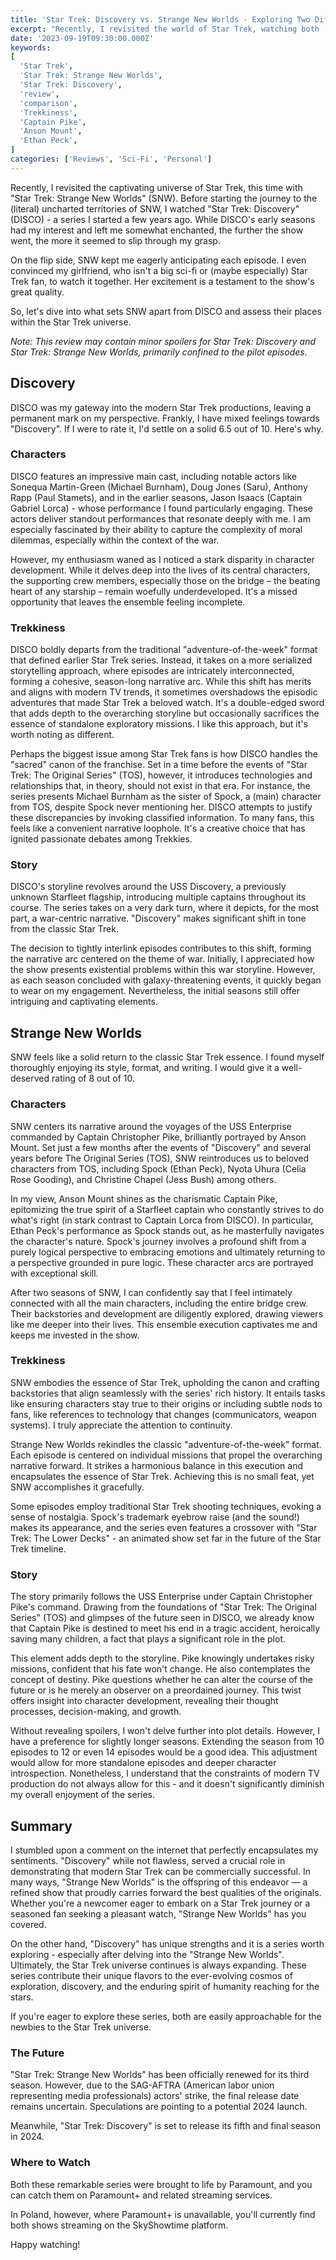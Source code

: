 ```yaml
---
title: 'Star Trek: Discovery vs. Strange New Worlds - Exploring Two Different Cosmic Journeys'
excerpt: "Recently, I revisited the world of Star Trek, watching both 'Star Trek: Discovery' (DISCO) and 'Star Trek: Strange New Worlds' (SNW). DISCO had its moments, but as it progressed, it went down the hill for me. On the other hand, SNW kept me hooked from the start, even getting my non-sci-fi-loving girlfriend on board. Curious about my take on these series and their place in the Star Trek universe? (Warning: Minor spoilers ahead!)"
date: '2023-09-19T09:30:00.000Z'
keywords:
[
  'Star Trek',
  'Star Trek: Strange New Worlds',
  'Star Trek: Discovery',
  'review',
  'comparison',
  'Trekkiness',
  'Captain Pike',
  'Anson Mount',
  'Ethan Peck',
]
categories: ['Reviews', 'Sci-Fi', 'Personal']
---
```


Recently, I revisited the captivating universe of Star Trek, this time with "Star Trek: Strange New Worlds" (SNW). Before starting the journey to the (literal) uncharted territories of SNW, I watched "Star Trek: Discovery" (DISCO) - a series I started a few years ago. While DISCO's early seasons had my interest and left me somewhat enchanted, the further the show went, the more it seemed to slip through my grasp.

On the flip side, SNW kept me eagerly anticipating each episode. I even convinced my girlfriend, who isn't a big sci-fi or (maybe especially) Star Trek fan, to watch it together. Her excitement is a testament to the show's great quality.

So, let's dive into what sets SNW apart from DISCO and assess their places within the Star Trek universe.

_Note: This review may contain minor spoilers for Star Trek: Discovery and Star Trek: Strange New Worlds, primarily confined to the pilot episodes._

## Discovery

DISCO was my gateway into the modern Star Trek productions, leaving a permanent mark on my perspective. Frankly, I have mixed feelings towards "Discovery". If I were to rate it, I'd settle on a solid 6.5 out of 10. Here's why.

### Characters

DISCO features an impressive main cast, including notable actors like Sonequa Martin-Green (Michael Burnham), Doug Jones (Saru), Anthony Rapp (Paul Stamets), and in the earlier seasons, Jason Isaacs (Captain Gabriel Lorca) - whose performance I found particularly engaging. These actors deliver standout performances that resonate deeply with me. I am especially fascinated by their ability to capture the complexity of moral dilemmas, especially within the context of the war.

However, my enthusiasm waned as I noticed a stark disparity in character development. While it delves deep into the lives of its central characters, the supporting crew members, especially those on the bridge – the beating heart of any starship – remain woefully underdeveloped. It's a missed opportunity that leaves the ensemble feeling incomplete.

### Trekkiness

DISCO boldly departs from the traditional "adventure-of-the-week" format that defined earlier Star Trek series. Instead, it takes on a more serialized storytelling approach, where episodes are intricately interconnected, forming a cohesive, season-long narrative arc. While this shift has merits and aligns with modern TV trends, it sometimes overshadows the episodic adventures that made Star Trek a beloved watch. It's a double-edged sword that adds depth to the overarching storyline but occasionally sacrifices the essence of standalone exploratory missions. I like this approach, but it's worth noting as different.

Perhaps the biggest issue among Star Trek fans is how DISCO handles the "sacred" canon of the franchise. Set in a time before the events of "Star Trek: The Original Series" (TOS), however, it introduces technologies and relationships that, in theory, should not exist in that era. For instance, the series presents Michael Burnham as the sister of Spock, a (main) character from TOS, despite Spock never mentioning her. DISCO attempts to justify these discrepancies by invoking classified information. To many fans, this feels like a convenient narrative loophole. It's a creative choice that has ignited passionate debates among Trekkies.

### Story

DISCO's storyline revolves around the USS Discovery, a previously unknown Starfleet flagship, introducing multiple captains throughout its course. The series takes on a very dark turn, where it depicts, for the most part, a war-centric narrative. "Discovery" makes significant shift in tone from the classic Star Trek.

The decision to tightly interlink episodes contributes to this shift, forming the narrative arc centered on the theme of war. Initially, I appreciated how the show presents existential problems within this war storyline. However, as each season concluded with galaxy-threatening events, it quickly began to wear on my engagement. Nevertheless, the initial seasons still offer intriguing and captivating elements.

## Strange New Worlds

SNW feels like a solid return to the classic Star Trek essence. I found myself thoroughly enjoying its style, format, and writing. I would give it a well-deserved rating of 8 out of 10.

### Characters

SNW centers its narrative around the voyages of the USS Enterprise commanded by Captain Christopher Pike, brilliantly portrayed by Anson Mount. Set just a few months after the events of "Discovery" and several years before The Original Series (TOS), SNW reintroduces us to beloved characters from TOS, including Spock (Ethan Peck), Nyota Uhura (Celia Rose Gooding), and Christine Chapel (Jess Bush) among others.

In my view, Anson Mount shines as the charismatic Captain Pike, epitomizing the true spirit of a Starfleet captain who constantly strives to do what's right (in stark contrast to Captain Lorca from DISCO). In particular, Ethan Peck's performance as Spock stands out, as he masterfully navigates the character's nature. Spock's journey involves a profound shift from a purely logical perspective to embracing emotions and ultimately returning to a perspective grounded in pure logic. These character arcs are portrayed with exceptional skill.

After two seasons of SNW, I can confidently say that I feel intimately connected with all the main characters, including the entire bridge crew. Their backstories and development are diligently explored, drawing viewers like me deeper into their lives. This ensemble execution captivates me and keeps me invested in the show.

### Trekkiness

SNW embodies the essence of Star Trek, upholding the canon and crafting backstories that align seamlessly with the series' rich history. It entails tasks like ensuring characters stay true to their origins or including subtle nods to fans, like references to technology that changes (communicators, weapon systems). I truly appreciate the attention to continuity.

Strange New Worlds rekindles the classic "adventure-of-the-week" format. Each episode is centered on individual missions that propel the overarching narrative forward. It strikes a harmonious balance in this execution and encapsulates the essence of Star Trek. Achieving this is no small feat, yet SNW accomplishes it gracefully.

Some episodes employ traditional Star Trek shooting techniques, evoking a sense of nostalgia. Spock's trademark eyebrow raise (and the sound!) makes its appearance, and the series even features a crossover with "Star Trek: The Lower Decks" - an animated show set far in the future of the Star Trek timeline.

### Story

The story primarily follows the USS Enterprise under Captain Christopher Pike's command. Drawing from the foundations of "Star Trek: The Original Series" (TOS) and glimpses of the future seen in DISCO, we already know that Captain Pike is destined to meet his end in a tragic accident, heroically saving many children, a fact that plays a significant role in the plot.

This element adds depth to the storyline. Pike knowingly undertakes risky missions, confident that his fate won't change. He also contemplates the concept of destiny. Pike questions whether he can alter the course of the future or is he merely an observer on a preordained journey. This twist offers insight into character development, revealing their thought processes, decision-making, and growth.

Without revealing spoilers, I won't delve further into plot details. However, I have a preference for slightly longer seasons. Extending the season from 10 episodes to 12 or even 14 episodes would be a good idea. This adjustment would allow for more standalone episodes and deeper character introspection. Nonetheless, I understand that the constraints of modern TV production do not always allow for this - and it doesn't significantly diminish my overall enjoyment of the series.

## Summary

I stumbled upon a comment on the internet that perfectly encapsulates my sentiments. "Discovery" while not flawless, served a crucial role in demonstrating that modern Star Trek can be commercially successful. In many ways, "Strange New Worlds" is the offspring of this endeavor — a refined show that proudly carries forward the best qualities of the originals. Whether you're a newcomer eager to embark on a Star Trek journey or a seasoned fan seeking a pleasant watch, "Strange New Worlds" has you covered.

On the other hand, "Discovery" has unique strengths and it is a series worth exploring - especially after delving into the "Strange New Worlds". Ultimately, the Star Trek universe continues is always expanding. These series contribute their unique flavors to the ever-evolving cosmos of exploration, discovery, and the enduring spirit of humanity reaching for the stars.

If you're eager to explore these series, both are easily approachable for the newbies to the Star Trek universe.

### The Future

"Star Trek: Strange New Worlds" has been officially renewed for its third season. However, due to the SAG-AFTRA (American labor union representing media professionals) actors' strike, the final release date remains uncertain. Speculations are pointing to a potential 2024 launch.

Meanwhile, "Star Trek: Discovery" is set to release its fifth and final season in 2024.

### Where to Watch

Both these remarkable series were brought to life by Paramount, and you can catch them on Paramount+ and related streaming services.

In Poland, however, where Paramount+ is unavailable, you'll currently find both shows streaming on the SkyShowtime platform.

Happy watching!
